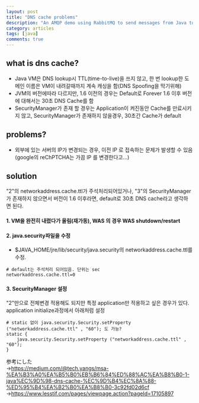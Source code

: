 ```yaml
---
layout: post
title: "DNS cache problems"
description: "An AMQP demo using RabbitMQ to send messages from Java to Node.js and then to a browser via Socket.io"
category: articles
tags: [java]
comments: true
---
```


## what is dns cache?  
* Java VM은 DNS lookup시 TTL(time-to-live)을 쓰지 않고, 한 번 lookup한 도메인 이름은 VM이 내려갈때까지 계속 캐싱을 함(DNS Spoofing을 막기위해)   
* JVM의 버전에따라 다르지만, 1.6 이전의 경우는 Default로 Forever 1.6 이후 버전에 대해서는 30초 DNS Cache를 함 
* SecurityManager가 존재 할 경우는 Application이 켜진동안 Cache를 만료시키지 않고, SecurityManager가 존재하지 않을경우, 30초간 Cache가 default    

## problems?  
* 외부에 있는 서버의 IP가 변경되는 경우, 이전 IP 로 접속하는 문제가 발생할 수 있음(google의 reChPTCHA는 가끔 IP 를 변경한다고...)  

## solution
"2"의 networkaddress.cache.ttl가 주석처리되어있거나, "3"의 SecurityManager가 존재하지 않으면서 버전이 1.6 이후라면, default로 30초 DNS cache라고 생각하면 된다.  

#### 1. VM을 완전히 내렸다가 올림(재가동), WAS 의 경우 WAS shutdown/restart

#### 2. java.security파일을 수정  
* $JAVA_HOME/jre/lib/security/java.security의 networkaddress.cache.ttl를 수정.
```
# default는 주석처리 되어있음. 단위는 sec
networkaddress.cache.ttl=0
```

#### 3. SecurityManager 설정  
"2"만으로 전체변경 적용해도 되지만 특정 application만 적용하고 싶은 경우가 있다.  
application initialize과정에서 아래처럼 설정
```
# static 없이 java.security.Security.setProperty ("networkaddress.cache.ttl" , "60"); 도 가능?
static {
    java.security.Security.setProperty ("networkaddress.cache.ttl" , "60");   
}
```

参考にした  
→https://medium.com/@tech.yangs/msa-%EA%B3%A0%EA%B5%B0%EB%B6%84%ED%88%AC%EA%B8%B0-1-java%EC%9D%98-dns-cache-%EC%9D%B4%EC%8A%88-%ED%95%B4%EA%B2%B0%EA%B8%B0-3c92fd02d6cf
→https://www.lesstif.com/pages/viewpage.action?pageId=17105897

